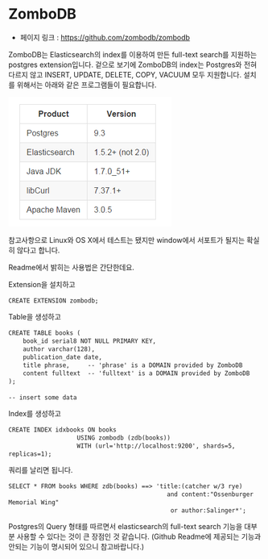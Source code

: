 # ZomboDB
  - 페이지 링크 : https://github.com/zombodb/zombodb

ZomboDB는 Elasticsearch의 index를 이용하여 만든 full-text search를 지원하는 postgres extension입니다.
겉으로 보기에 ZomboDB의 index는 Postgres와 전혀 다르지 않고 INSERT, UPDATE, DELETE, COPY, VACUUM 모두 지원합니다.
설치를 위해서는 아래와 같은 프로그램들이 필요합니다.    

![alt text](https://raw.githubusercontent.com/TeamSEGO/github-trend-kr/master/img/20-13-1.PNG)

참고사항으로 Linux와 OS X에서 테스트는 됐지만 window에서 서포트가 될지는 확실히 않다고 합니다.

Readme에서 밝히는 사용법은 간단한데요.

Extension을 설치하고
```
CREATE EXTENSION zombodb;
```
Table을 생성하고
```
CREATE TABLE books (
    book_id serial8 NOT NULL PRIMARY KEY,
    author varchar(128),
    publication_date date,
    title phrase,     -- 'phrase' is a DOMAIN provided by ZomboDB
    content fulltext  -- 'fulltext' is a DOMAIN provided by ZomboDB
);

-- insert some data
```
Index를 생성하고
```
CREATE INDEX idxbooks ON books
                   USING zombodb (zdb(books))
                   WITH (url='http://localhost:9200', shards=5, replicas=1);
```
쿼리를 날리면 됩니다.
```
SELECT * FROM books WHERE zdb(books) ==> 'title:(catcher w/3 rye)
                                            and content:"Ossenburger Memorial Wing"
                                             or author:Salinger*';
```

Postgres의 Query 형태를 따르면서 elasticsearch의 full-text search 기능을 대부분 사용할 수 있다는 것이 큰 장점인 것 같습니다. (Github Readme에 제공되는 기능과 안되는 기능이 명시되어 있으니 참고바랍니다.)
